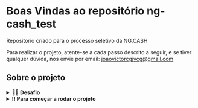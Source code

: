 # Boas Vindas ao repositório ng-cash_test

Repositorio criado para o processo seletivo da NG.CASH

Para realizar o projeto, atente-se a cada passo descrito a seguir, e se tiver qualquer dúvida, nos envie por email:
joaovictorcgjvcg@gmail.com

## Sobre o projeto

<details>
  <summary>
    <strong>👨‍💻 Desafio</strong>
  </summary><br>
  Estruturar uma aplicação web fullstack, dockerizada, cujo objetivo seja possibilitar que usuários da NG consigam realizar transferências internas entre si.
</details>

<details>
  <summary>
    <strong>‼️ Para começar a rodar o projeto</strong>
  </summary><br>
  
    1. Instale as dependências
    - Para isso, na raiz do projeto, use o seguinte comando: `npm install`
      - Esse comando irá instalar as dependências do projeto nas pastas /Frontend e /Backend
    
    2. Inicie o Docker
    - Para isso, na raiz do projeto, use o seguinte comando: `docker-compose up`
    
    3. Inicie o banco de dados
    - Para isso, na raiz do projeto, use o seguinte comando: `npm run prestart`
      - Esse comando irá dropar o banco de dados, caso ja exista, criar um  novo banco e realizar as migrations

    4. Rode o Frontend no localhost
    - Para isso, na raiz do projeto, use o seguinte comando: `npm run dev:front`

    5. Rode o Backend no localhost
    - Para isso, na raiz do projeto, use o seguinte comando: `npm run dev:back`
</details>
